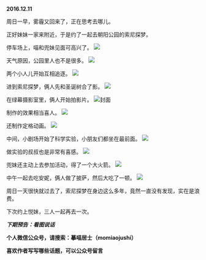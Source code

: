 
**2016.12.11**

周日一早，雾霾又回来了，正在思考去哪儿。

正好妹妹一家来附近，于是约了一起去朝阳公园的索尼探梦。

停车场上，喵和兜妹见面可高兴了。
![](https://mmbiz.qlogo.cn/mmbiz_jpg/uDI3FLln00Zqe6pnyMvC6tWg0a2SJhGibLc72TedYjcPKxiaVhrnPhbT1a3sGDMYjQFMRZMsGtooJicN8FHPbQnzw/0?wx_fmt=jpeg)


天气原因，公园里人也不是很多。
![](https://mmbiz.qlogo.cn/mmbiz_jpg/uDI3FLln00Zqe6pnyMvC6tWg0a2SJhGib4zhgba5UY9xoXISN0KWfgBeT9rR6WicYIRiaf4B1ribVGbDFLlenxK6SA/0?wx_fmt=jpeg)


两个小人儿开始互相追逐。
![](https://mmbiz.qlogo.cn/mmbiz_jpg/uDI3FLln00Zqe6pnyMvC6tWg0a2SJhGibg6wG7nrezM9BdzadiaicdTLQFyOG5u5JpsMpSCJCUw2Oj6icDluhLZTsw/0?wx_fmt=jpeg)


进到索尼探梦，俩人先和圣诞树合了影。
![](https://mmbiz.qlogo.cn/mmbiz_jpg/uDI3FLln00Zqe6pnyMvC6tWg0a2SJhGibhlQHSW0pUib1Y5gEQvqXGL6Lfxt971NIWIpCkQ7lo2cAhB0TxEFWxUQ/0?wx_fmt=jpeg)


在绿幕摄影室里，俩人开始拍影片。
![](https://mmbiz.qlogo.cn/mmbiz_jpg/uDI3FLln00Zqe6pnyMvC6tWg0a2SJhGibGxmcQsmE09FVnX8QXT5y9NPzMLL2y2uSRXvaPQib6UBcBFtt04qWphQ/0?wx_fmt=jpeg)封面


制作的效果相当喜人。
![](https://mmbiz.qlogo.cn/mmbiz_jpg/uDI3FLln00Zqe6pnyMvC6tWg0a2SJhGibTiaN3rLiaLITe9A2A3UaBiad71A61NoSibX4XI1jpBAx3G3senrMdYRw8A/0?wx_fmt=jpeg)


还制作定格动画。
![](https://mmbiz.qlogo.cn/mmbiz_jpg/uDI3FLln00Zqe6pnyMvC6tWg0a2SJhGibwAVkiauAqT3dLVFlRB4gAUFc1ZKiaAsc8gU0xBhGuaGKN8l08LHHMrwg/0?wx_fmt=jpeg)


中间，小剧场开始了科学实验，小朋友们都坐在最前面。
![](https://mmbiz.qlogo.cn/mmbiz_jpg/uDI3FLln00Zqe6pnyMvC6tWg0a2SJhGibicPFhwQibrDkPu6zYtGbTz2ITTt3Xzw5ALC4ro6TNQB721Rbb2icmzLMQ/0?wx_fmt=jpeg)


做实验的叔叔也是非常有喜感。
![](https://mmbiz.qlogo.cn/mmbiz_jpg/uDI3FLln00Zqe6pnyMvC6tWg0a2SJhGibrtxDAeFyCOnIWCaVDibN56iaibrmicN73AT0keic5dFOLugAfaAfsgZdibKA/0?wx_fmt=jpeg)


兜妹还主动上去参加活动，得了一个大火箭。
![](https://mmbiz.qlogo.cn/mmbiz_jpg/uDI3FLln00Zqe6pnyMvC6tWg0a2SJhGibXwJMfaria6St5xAfpLnR82mRyJr04Ou8hzEHriaezcJZibV2SgdK0qAOQ/0?wx_fmt=jpeg)


中午一起去吃安妮，俩人做了披萨，然后大吃了一顿。
![](https://mmbiz.qlogo.cn/mmbiz_jpg/uDI3FLln00Zqe6pnyMvC6tWg0a2SJhGibIibgEUS7m4QPibvG7m7wrdwp5mKdtHtS9AbvhicMo4VAPic5c0j5F25voA/0?wx_fmt=jpeg)


周日一天很快就过去了，索尼探梦在身边这么多年，竟然一直没有发现，实在是浪费。

下次约上悦妹，三人一起再去一次。


***下期预告：看图说话***


**个人微信公众号，请搜索：摹喵居士（momiaojushi）**

**喜欢作者写写哪些话题，可以公众号留言**
